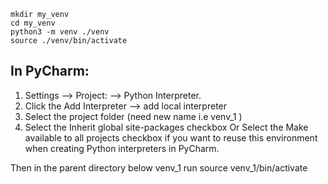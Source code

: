 
```shell
mkdir my_venv
cd my_venv
python3 -m venv ./venv
source ./venv/bin/activate 
```

In PyCharm: 
------------
1. Settings -->  Project: <project name> --> Python Interpreter. 
2. Click the Add Interpreter  --> add local interpreter
3. Select the project folder (need new name i.e venv_1 ) 
4. Select the Inherit global site-packages checkbox 
Or Select the Make available to all projects checkbox if you want to reuse this environment when creating Python interpreters in PyCharm.

Then in the parent directory below venv_1 run 
source venv_1/bin/activate 